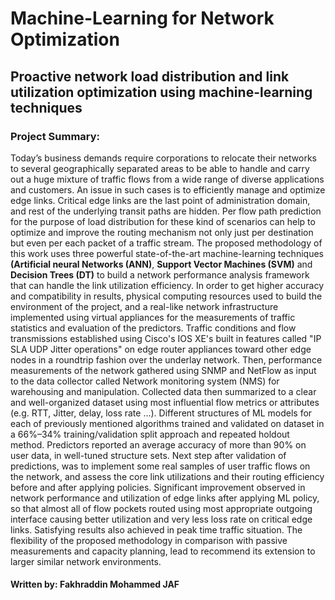 # Machine-Learning for Network Optimization
## Proactive network load distribution and link utilization optimization using machine-learning techniques
### Project Summary:
Today’s business demands require corporations to relocate their networks to several geographically separated areas to be able to handle and carry out a huge mixture of traffic flows from a wide range of diverse applications and customers. An issue in such cases is to efficiently manage and optimize edge links. Critical edge links are the last point of administration domain, and rest of the underlying transit paths are hidden. Per flow path prediction for the purpose of load distribution for these kind of scenarios can help to optimize and improve the routing mechanism not only just per destination but even per each packet of a traffic stream. The proposed methodology of this work uses three powerful state-of-the-art machine-learning techniques __(Artificial neural Networks (ANN)__, __Support Vector Machines (SVM)__ and __Decision Trees (DT)__ to build a network performance analysis framework that can handle the link utilization efficiency. In order to get higher accuracy and compatibility in results, physical computing resources used to build the environment of the project, and a real-like network infrastructure implemented using virtual appliances for the measurements of traffic statistics and evaluation of the predictors. Traffic conditions and flow transmissions established using Cisco's IOS XE's built in features called "IP SLA UDP Jitter operations" on edge router appliances toward other edge nodes in a roundtrip fashion over the underlay network. Then, performance measurements of the network gathered using SNMP and NetFlow as input to the data collector called Network monitoring system (NMS) for warehousing and manipulation. Collected data then summarized to a clear and well-organized dataset using most influential flow metrics or attributes (e.g. RTT, Jitter, delay, loss rate …). Different structures of ML models for each of previously mentioned algorithms trained and validated on dataset in a 66%–34% training/validation split approach and repeated holdout method. Predictors reported an average accuracy of more than 90% on user data, in well-tuned structure sets. Next step after validation of predictions, was to implement some real samples of user traffic flows on the network, and assess the core link utilizations and their routing efficiency before and after applying policies. Significant improvement observed in network performance and utilization of edge links after applying ML policy, so that almost all of flow pockets routed using most appropriate outgoing interface causing better utilization and very less loss rate on critical edge links. Satisfying results also achieved in peak time traffic situation. The flexibility of the proposed methodology in comparison with passive measurements and capacity planning, lead to recommend its extension to larger similar network environments.

#### Written by: Fakhraddin Mohammed JAF
